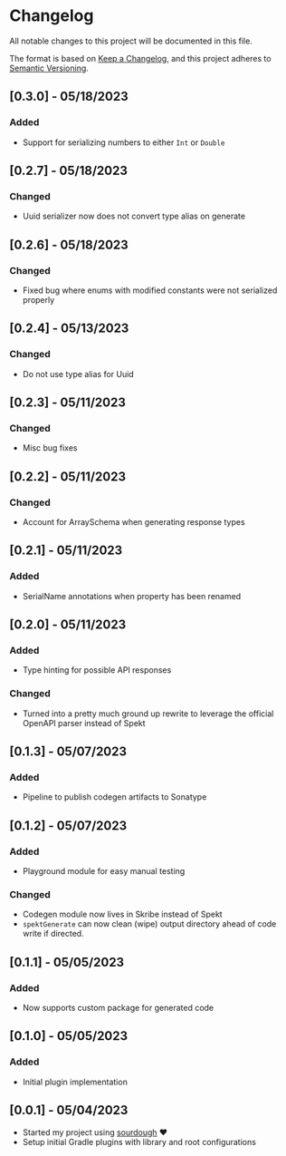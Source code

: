 # Changelog

All notable changes to this project will be documented in this file.

The format is based on [Keep a Changelog](https://keepachangelog.com/en/1.0.0/),
and this project adheres to [Semantic Versioning](https://semver.org/spec/v2.0.0.html).

## [0.3.0] - 05/18/2023

### Added

- Support for serializing numbers to either `Int` or `Double`

## [0.2.7] - 05/18/2023

### Changed

- Uuid serializer now does not convert type alias on generate

## [0.2.6] - 05/18/2023

### Changed

- Fixed bug where enums with modified constants were not serialized properly

## [0.2.4] - 05/13/2023

### Changed

- Do not use type alias for Uuid

## [0.2.3] - 05/11/2023

### Changed 

- Misc bug fixes

## [0.2.2] - 05/11/2023

### Changed

- Account for ArraySchema when generating response types

## [0.2.1] - 05/11/2023

### Added

- SerialName annotations when property has been renamed

## [0.2.0] - 05/11/2023

### Added

- Type hinting for possible API responses

### Changed

- Turned into a pretty much ground up rewrite to leverage the official OpenAPI parser instead of Spekt

## [0.1.3] - 05/07/2023

### Added

- Pipeline to publish codegen artifacts to Sonatype

## [0.1.2] - 05/07/2023

### Added

- Playground module for easy manual testing

### Changed

- Codegen module now lives in Skribe instead of Spekt
- `spektGenerate` can now clean (wipe) output directory ahead of code write if directed.

## [0.1.1] - 05/05/2023

### Added

- Now supports custom package for generated code

## [0.1.0] - 05/05/2023

### Added

- Initial plugin implementation

## [0.0.1] - 05/04/2023

- Started my project using [sourdough](https://github.com/bkbnio/sourdough-kt) ❤️
- Setup initial Gradle plugins with library and root configurations
